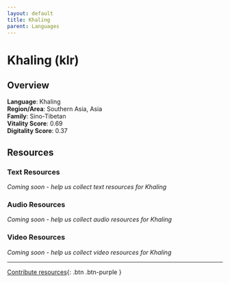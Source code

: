 ```yaml
---
layout: default
title: Khaling
parent: Languages
---
```


# Khaling (klr)

## Overview

**Language**: Khaling  
**Region/Area**: Southern Asia, Asia  
**Family**: Sino-Tibetan  
**Vitality Score**: 0.69  
**Digitality Score**: 0.37  

## Resources

### Text Resources
*Coming soon - help us collect text resources for Khaling*

### Audio Resources
*Coming soon - help us collect audio resources for Khaling*

### Video Resources
*Coming soon - help us collect video resources for Khaling*

---

[Contribute resources](https://fairtrain.github.io/){: .btn .btn-purple }
